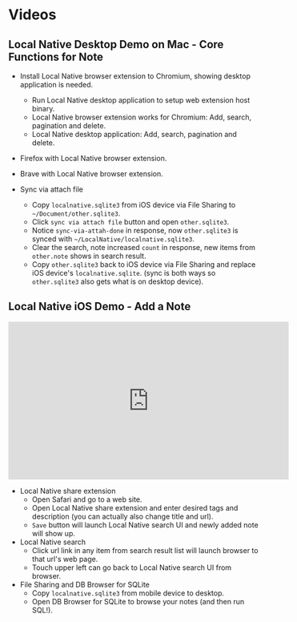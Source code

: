# Videos

## Local Native Desktop Demo on Mac - Core Functions for Note
- Install Local Native browser extension to Chromium, showing desktop application is needed.
  - Run Local Native desktop application to setup web extension host binary.
  - Local Native browser extension works for Chromium: Add, search, pagination and delete.
  - Local Native desktop application: Add, search, pagination and delete.

- Firefox with Local Native browser extension.
- Brave with Local Native browser extension.

- Sync via attach file
  - Copy `localnative.sqlite3` from iOS device via File Sharing to `~/Document/other.sqlite3`.
  - Click `sync via attach file` button and open `other.sqlite3`.
  - Notice `sync-via-attah-done` in response, now `other.sqlite3` is synced with `~/LocalNative/localnative.sqlite3`.
  - Clear the search, note increased `count` in response, new items from `other.note` shows in search result.
  - Copy `other.sqlite3` back to iOS device via File Sharing and replace iOS device's `localnative.sqlite`. (sync is both ways so `other.sqlite3` also gets what is on desktop device).


## Local Native iOS Demo - Add a Note
<iframe width="560" height="315" src="https://www.youtube-nocookie.com/embed/3dhB5gTtXNM" frameborder="0" allow="accelerometer; autoplay; encrypted-media; gyroscope; picture-in-picture" allowfullscreen></iframe>

- Local Native share extension
  - Open Safari and go to a web site.
  - Open Local Native share extension and enter desired tags and description (you can actually also change title and url).
  - `Save` button will launch Local Native search UI and newly added note will show up.
- Local Native search
  - Click url link in any item from search result list will launch browser to that url's web page.
  - Touch upper left can go back to Local Native search UI from browser.
- File Sharing and DB Browser for SQLite
  - Copy `localnative.sqlite3` from mobile device to desktop.
  - Open DB Browser for SQLite to browse your notes (and then run SQL!).

